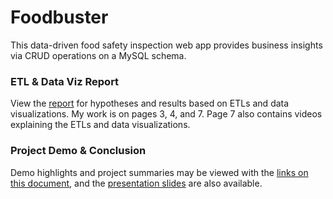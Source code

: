 # Foodbuster
This data-driven food safety inspection web app provides business insights via CRUD operations on 
a MySQL schema.

### ETL & Data Viz Report
View the 
[report](https://foodbuster.s3-us-west-1.amazonaws.com/etlReport.pdf) 
for hypotheses and results based on ETLs and data visualizations. My work is on pages 3, 4, and 7. 
Page 7 also contains videos explaining the ETLs and data visualizations. 
 
### Project Demo & Conclusion
Demo highlights and project summaries may be viewed with the 
[links on this document](https://foodbuster.s3-us-west-1.amazonaws.com/conclusionPresentationLinks.pdf), 
and the 
[presentation slides](https://foodbuster.s3-us-west-1.amazonaws.com/conclusionSlides.pdf) 
are also available.